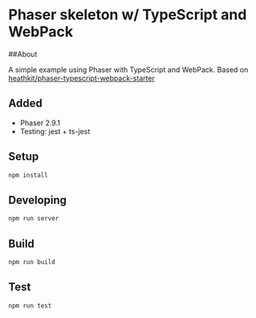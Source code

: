 # Phaser skeleton w/ TypeScript and WebPack

##About

A simple example using Phaser with TypeScript and WebPack. Based on [heathkit/phaser-typescript-webpack-starter](https://github.com/mgiambalvo/phaser-typescript-webpack-starter)

## Added

* Phaser 2.9.1
* Testing: jest + ts-jest

## Setup

```sh
npm install
```

## Developing

```sh
npm run server
```

## Build

```sh
npm run build
```

## Test

```sh
npm run test
```
